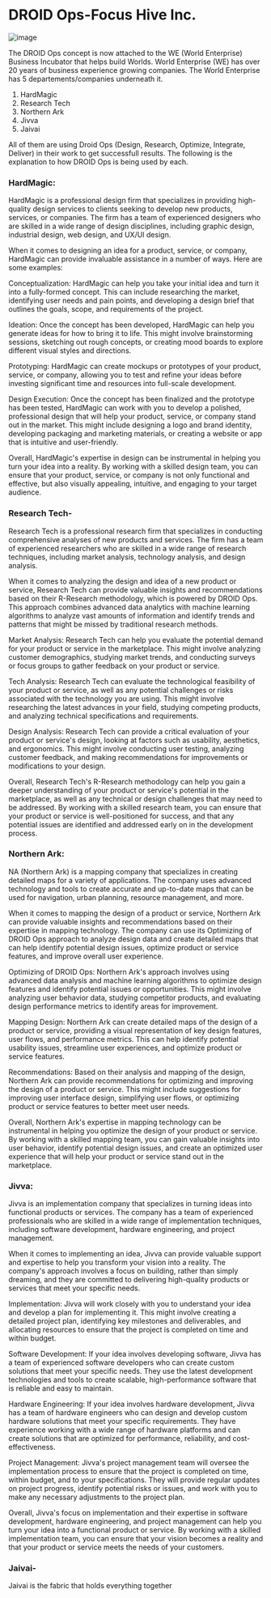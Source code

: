 # DROID Ops-Focus Hive Inc.


![image](https://user-images.githubusercontent.com/111142573/229425715-f2c2bc2f-d909-4e2b-8a10-a073e20532ae.png)

The DROID Ops concept is now attached to the WE (World Enterprise) 
Business Incubator that helps build Worlds. World Enterprise (WE) has over 20 years of business experience growing companies. 
The World Enterprise has 5 departements/companies underneath it.
1. HardMagic
2. Research Tech
3. Northern Ark 
4. Jivva
5. Jaivai 

All of them are using Droid Ops (Design, Research, Optimize, Integrate, Deliver) in their work to get successfull results. The following is the explanation to how DROID Ops is being used by each.

### HardMagic: 
HardMagic is a professional design firm that specializes in providing high-quality design services to clients seeking to develop new products, services, or companies. The firm has a team of experienced designers who are skilled in a wide range of design disciplines, including graphic design, industrial design, web design, and UX/UI design.

When it comes to designing an idea for a product, service, or company, HardMagic can provide invaluable assistance in a number of ways. Here are some examples:

Conceptualization: HardMagic can help you take your initial idea and turn it into a fully-formed concept. This can include researching the market, identifying user needs and pain points, and developing a design brief that outlines the goals, scope, and requirements of the project.

Ideation: Once the concept has been developed, HardMagic can help you generate ideas for how to bring it to life. This might involve brainstorming sessions, sketching out rough concepts, or creating mood boards to explore different visual styles and directions.

Prototyping: HardMagic can create mockups or prototypes of your product, service, or company, allowing you to test and refine your ideas before investing significant time and resources into full-scale development.

Design Execution: Once the concept has been finalized and the prototype has been tested, HardMagic can work with you to develop a polished, professional design that will help your product, service, or company stand out in the market. This might include designing a logo and brand identity, developing packaging and marketing materials, or creating a website or app that is intuitive and user-friendly.

Overall, HardMagic's expertise in design can be instrumental in helping you turn your idea into a reality. By working with a skilled design team, you can ensure that your product, service, or company is not only functional and effective, but also visually appealing, intuitive, and engaging to your target audience.

### Research Tech-
Research Tech is a professional research firm that specializes in conducting comprehensive analyses of new products and services. The firm has a team of experienced researchers who are skilled in a wide range of research techniques, including market analysis, technology analysis, and design analysis.

When it comes to analyzing the design and idea of a new product or service, Research Tech can provide valuable insights and recommendations based on their R-Research methodology, which is powered by DROID Ops. This approach combines advanced data analytics with machine learning algorithms to analyze vast amounts of information and identify trends and patterns that might be missed by traditional research methods.

Market Analysis: Research Tech can help you evaluate the potential demand for your product or service in the marketplace. This might involve analyzing customer demographics, studying market trends, and conducting surveys or focus groups to gather feedback on your product or service.

Tech Analysis: Research Tech can evaluate the technological feasibility of your product or service, as well as any potential challenges or risks associated with the technology you are using. This might involve researching the latest advances in your field, studying competing products, and analyzing technical specifications and requirements.

Design Analysis: Research Tech can provide a critical evaluation of your product or service's design, looking at factors such as usability, aesthetics, and ergonomics. This might involve conducting user testing, analyzing customer feedback, and making recommendations for improvements or modifications to your design.

Overall, Research Tech's R-Research methodology can help you gain a deeper understanding of your product or service's potential in the marketplace, as well as any technical or design challenges that may need to be addressed. By working with a skilled research team, you can ensure that your product or service is well-positioned for success, and that any potential issues are identified and addressed early on in the development process.

### Northern Ark:
NA (Northern Ark) is a mapping company that specializes in creating detailed maps for a variety of applications. The company uses advanced technology and tools to create accurate and up-to-date maps that can be used for navigation, urban planning, resource management, and more.

When it comes to mapping the design of a product or service, Northern Ark can provide valuable insights and recommendations based on their expertise in mapping technology. The company can use its Optimizing of DROID Ops approach to analyze design data and create detailed maps that can help identify potential design issues, optimize product or service features, and improve overall user experience.

Optimizing of DROID Ops: Northern Ark's approach involves using advanced data analysis and machine learning algorithms to optimize design features and identify potential issues or opportunities. This might involve analyzing user behavior data, studying competitor products, and evaluating design performance metrics to identify areas for improvement.

Mapping Design: Northern Ark can create detailed maps of the design of a product or service, providing a visual representation of key design features, user flows, and performance metrics. This can help identify potential usability issues, streamline user experiences, and optimize product or service features.

Recommendations: Based on their analysis and mapping of the design, Northern Ark can provide recommendations for optimizing and improving the design of a product or service. This might include suggestions for improving user interface design, simplifying user flows, or optimizing product or service features to better meet user needs.

Overall, Northern Ark's expertise in mapping technology can be instrumental in helping you optimize the design of your product or service. By working with a skilled mapping team, you can gain valuable insights into user behavior, identify potential design issues, and create an optimized user experience that will help your product or service stand out in the marketplace.

### Jivva: 
Jivva is an implementation company that specializes in turning ideas into functional products or services. The company has a team of experienced professionals who are skilled in a wide range of implementation techniques, including software development, hardware engineering, and project management.

When it comes to implementing an idea, Jivva can provide valuable support and expertise to help you transform your vision into a reality. The company's approach involves a focus on building, rather than simply dreaming, and they are committed to delivering high-quality products or services that meet your specific needs.

Implementation: Jivva will work closely with you to understand your idea and develop a plan for implementing it. This might involve creating a detailed project plan, identifying key milestones and deliverables, and allocating resources to ensure that the project is completed on time and within budget.

Software Development: If your idea involves developing software, Jivva has a team of experienced software developers who can create custom solutions that meet your specific needs. They use the latest development technologies and tools to create scalable, high-performance software that is reliable and easy to maintain.

Hardware Engineering: If your idea involves hardware development, Jivva has a team of hardware engineers who can design and develop custom hardware solutions that meet your specific requirements. They have experience working with a wide range of hardware platforms and can create solutions that are optimized for performance, reliability, and cost-effectiveness.

Project Management: Jivva's project management team will oversee the implementation process to ensure that the project is completed on time, within budget, and to your specifications. They will provide regular updates on project progress, identify potential risks or issues, and work with you to make any necessary adjustments to the project plan.

Overall, Jivva's focus on implementation and their expertise in software development, hardware engineering, and project management can help you turn your idea into a functional product or service. By working with a skilled implementation team, you can ensure that your vision becomes a reality and that your product or service meets the needs of your customers.



### Jaivai- 


Jaivai is the fabric that holds everything together

